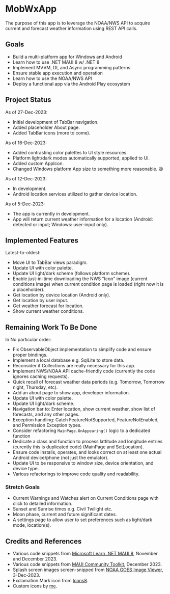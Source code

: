 # MobWxApp

The purpose of this app is to leverage the NOAA/NWS API to acquire current and forecast weather information using REST API calls.

## Goals

- Build a multi-platform app for Windows and Android
- Learn how to use .NET MAUI 8 w/ .NET 8
- Implement MVVM, DI, and Async programming patterns
- Ensure stable app execution and operation
- Learn how to use the NOAA/NWS API
- Deploy a functional app via the Android Play ecosystem

## Project Status

As of 27-Dec-2023:

- Initial development of TabBar navigation.
- Added placeholder About page.
- Added TabBar icons (more to come).

As of 16-Dec-2023:

- Added contrasting color palettes to UI style resources.
- Platform light/dark modes automatically supported, applied to UI.
- Added custom AppIcon.
- Changed Windows platform App size to something more reasonable. :smiley:

As of 12-Dec-2023:

- In development.
- Android location services utilized to gather device location.

As of 5-Dec-2023:

- The app is currently in development.
- App will return current weather information for a location (Android: detected or input; Windows: user-input only).

## Implemented Features

Latest-to-oldest:

- Move UI to TabBar views paradigm.
- Update UI with color palette.
- Update UI light/dark scheme (follows platform scheme).
- Enable just-in-time downloading the NWS "Icon" image (current conditions image) when current condition page is loaded (right now it is a placeholder).
- Get location by device location (Android only).
- Get location by user input.
- Get weather forecast for location.
- Show current weather conditions.

## Remaining Work To Be Done

In No particular order:

- Fix ObservableObject implementation to simplify code and ensure proper bindings.
- Implement a local database e.g. SqlLite to store data.
- Reconsider if Collections are really necessary for this app.
- Implement NWS/NOAA API cache-friendly code (currently the code ignores caching requests).
- Quick recall of forecast weather data periods (e.g. Tomorrow, Tomorrow night, Thursday, etc).
- Add an about page to show app, developer information.
- Update UI with color palette.
- Update UI light/dark scheme.
- Navigation bar to: Enter location, show current weather, show list of forecasts, and any other pages.
- Exception handling: Catch FeatureNotSupported, FeatureNotEnabled, and Permission Exception types.
- Consider refactoring `MainPage.OnAppearing()` logic to a dedicated function
- Dedicate a class and function to process lattitude and longitude entries (curently this is duplicated code) (MainPage and SetLocation).
- Ensure code installs, operates, and looks correct on at least one actual Android device/phone (not just the emulator).
- Update UI to be responsive to window size, device orientation, and device type.
- Various refactorings to improve code quality and readability.

### Stretch Goals

- Current Warnings and Watches alert on Current Conditions page with click to detailed information.
- Sunset and Sunrise times e.g. Civil Twilight etc.
- Moon phase, current and future significant dates.
- A settings page to allow user to set preferences such as light/dark mode, location(s).

## Credits and References

- Various code snippets from [Microsoft Learn .NET MAUI 8](https://learn.microsoft.com/en-us/dotnet/maui), November and December 2023.
- Various code snippets from [MAUI Community Toolkit](https://github.com/CommunityToolkit/Maui), December 2023.
- Splash screen images screen-snipped from [NOAA GOES Image Viewer](https://www.star.nesdis.noaa.gov/GOES/index.php), 3-Dec-2023.
- Exclamation Mark icon from [Icons8](https://icons8.com/icon/j1rPetruM5Fl/exclamation-mark).
- Custom icons by [me](https://github.com/nojronatron).
